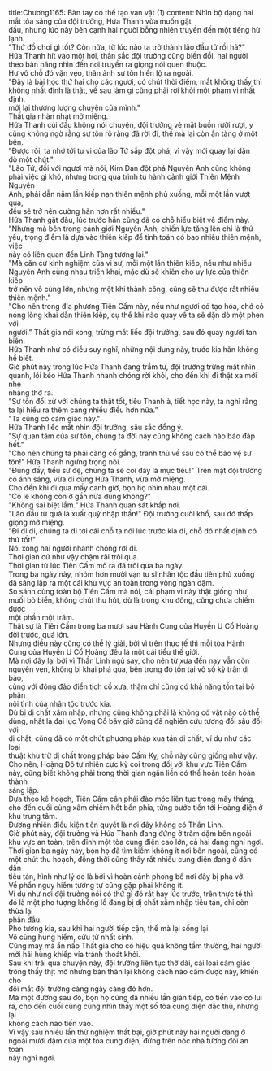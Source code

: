 title:Chương1165: Bàn tay có thể tạo vạn vật (1)
content:
Nhìn bộ dạng hai mắt tỏa sáng của đội trưởng, Hứa Thanh vừa muốn gật<br>đầu, nhưng lúc này bên cạnh hai người bỗng nhiên truyền đến một tiếng hừ<br>lạnh.<br>"Thứ đồ chơi gì tốt? Còn nữa, từ lúc nào ta trở thành lão đầu tử rồi hả?"<br>Hứa Thanh hít vào một hơi, thần sắc đội trưởng cũng biến đổi, hai người<br>theo bản năng nhìn đến nơi truyền ra giọng nói quen thuộc.<br>Hư vô chỗ đó vặn vẹo, thân ảnh sư tôn hiển lộ ra ngoài.<br>"Đây là bài học thứ hai cho các ngươi, có chút thời điểm, mắt không thấy thì<br>không nhất định là thật, về sau làm gì cũng phải rời khỏi một phạm vi nhất định,<br>mới lại thương lượng chuyện của mình."<br>Thất gia nhàn nhạt mở miệng.<br>Hứa Thanh cúi đầu không nói chuyện, đội trưởng vẻ mặt buồn rười rượi, y<br>cũng không ngờ rằng sư tôn rõ ràng đã rời đi, thế mà lại còn ẩn tàng ở một bên.<br>"Được rồi, ta nhớ tới tu vi của lão Tứ sắp đột phá, vì vậy mới quay lại dặn<br>dò một chút."<br>"Lão Tứ, đối với ngươi mà nói, Kim Đan đột phá Nguyên Anh cũng không<br>phải việc gì khó, nhưng trong quá trình tu hành cảnh giới Thiên Mệnh Nguyên<br>Anh, phải dẫn năm lần kiếp nạn thiên mệnh phủ xuống, mỗi một lần vượt qua,<br>đều sẽ trở nên cường hãn hơn rất nhiều."<br>Hứa Thanh gật đầu, lúc trước hắn cũng đã có chỗ hiểu biết về điểm này.<br>"Nhưng mà bên trong cảnh giới Nguyên Anh, chiến lực tăng lên chỉ là thứ<br>yếu, trọng điểm là dựa vào thiên kiếp để tính toán có bao nhiêu thiên mệnh, việc<br>này có liên quan đến Linh Tàng tương lai."<br>"Mà căn cứ kinh nghiệm của vi sư, mỗi một lần thiên kiếp, nếu như nhiều<br>Nguyên Anh cùng nhau triển khai, mặc dù sẽ khiến cho uy lực của thiên kiếp<br>trở nên vô cùng lớn, nhưng một khi thành công, cũng sẽ thu được rất nhiều<br>thiên mệnh."<br>"Cho nên trong địa phương Tiên Cấm này, nếu như ngươi có tạo hóa, chớ có<br>nóng lòng khai dẫn thiên kiếp, cụ thể khi nào quay về ta sẽ dặn dò một phen với<br>ngươi.” Thất gia nói xong, trừng mắt liếc đội trưởng, sau đó quay người tan<br>biến.<br>Hứa Thanh như có điều suy nghĩ, những nội dung này, trước kia hắn không<br>hề biết.<br>Giờ phút này trong lúc Hứa Thanh đang trầm tư, đội trưởng trừng mắt nhìn<br>quanh, lôi kéo Hứa Thanh nhanh chóng rời khỏi, cho đến khi đi thật xa mới nhẹ<br>nhàng thở ra.<br>"Sư tôn đối xử với chúng ta thật tốt, tiểu Thanh à, tiết học này, ta nghĩ rằng<br>ta lại hiểu ra thêm càng nhiều điều hơn nữa.”<br>"Ta cũng có cảm giác này."<br>Hứa Thanh liếc mắt nhìn đội trưởng, sâu sắc đồng ý.<br>"Sự quan tâm của sư tôn, chúng ta đời này cũng không cách nào báo đáp<br>hết."<br>"Cho nên chúng ta phải càng cố gắng, tranh thủ về sau có thể bảo vệ sư<br>tôn!" Hứa Thanh ngưng trọng nói.<br>"Đúng đấy, tiểu sư đệ, chúng ta sẽ coi đây là mục tiêu!" Trên mặt đội trưởng<br>có ánh sáng, vừa đi cùng Hứa Thanh, vừa mở miệng.<br>Cho đến khi đi qua mấy canh giờ, bọn họ nhìn nhau một cái.<br>"Có lẽ không còn ở gần nữa đúng không?"<br>"Không sai biệt lắm." Hứa Thanh quan sát khắp nơi.<br>"Lão đầu tử quả là xuất quỷ nhập thần!" Đội trưởng cười khổ, sau đó thấp<br>giọng mở miệng.<br>"Đi đi đi, chúng ta đi tới cái chỗ ta nói lúc trước kia đi, chỗ đó nhất định có<br>thứ tốt!"<br>Nói xong hai người nhanh chóng rời đi.<br>Thời gian cứ như vậy chậm rãi trôi qua.<br>Thời gian từ lúc Tiên Cấm mở ra đã trôi qua ba ngày.<br>Trong ba ngày này, nhóm hơn mười vạn tu sĩ nhân tộc đầu tiên phủ xuống<br>đã sáng lập ra một cái khu vực an toàn trong vòng ngàn dặm.<br>So sánh cùng toàn bộ Tiên Cấm mà nói, cái phạm vi này thật giống như<br>muối bỏ biển, không chút thu hút, dù là trong khu đông, cũng chưa chiếm được<br>một phần một trăm.<br>Thật sự là Tiên Cấm trong ba mươi sáu Hành Cung của Huyền U Cổ Hoàng<br>đời trước, quá lớn.<br>Nhưng điều này cũng có thể lý giải, bởi vì trên thực tế thì mỗi tòa Hành<br>Cung của Huyền U Cổ Hoàng đều là một cái tiểu thế giới.<br>Mà nơi đây lại bởi vì Thần Linh ngủ say, cho nên từ xưa đến nay vẫn còn<br>nguyên vẹn, không bị khai phá qua, bên trong đó tồn tại vô số kỳ trân dị bảo,<br>cùng với đông đảo điển tịch cổ xưa, thậm chí cũng có khả năng tồn tại bộ phận<br>nội tình của nhân tộc trước kia.<br>Dù bị dị chất xâm nhập, nhưng cũng không phải là không có vật nào có thể<br>dùng, nhất là đại lục Vọng Cổ bây giờ cũng đã nghiên cứu tương đối sâu đối với<br>dị chất, cũng đã có một chút phương pháp xua tán dị chất, ví dụ như các loại<br>thuật khu trừ dị chất trong pháp bảo Cấm Kỵ, chỗ này cũng giống như vậy.<br>Cho nên, Hoàng Đô tự nhiên cực kỳ coi trọng đối với khu vực Tiên Cấm<br>này, cũng biết không phải trong thời gian ngắn liền có thể hoàn toàn hoàn thành<br>sáng lập.<br>Dựa theo kế hoạch, Tiên Cấm cần phải đào móc liên tục trong mấy tháng,<br>cho đến cuối cùng xâm chiếm hết bốn phía, từng bước tiến tới Hoàng điện ở<br>khu trung tâm.<br>Đương nhiên điều kiện tiên quyết là nơi đây không có Thần Linh.<br>Giờ phút này, đội trưởng và Hứa Thanh đang đứng ở trăm dặm bên ngoài<br>khu vực an toàn, trên đỉnh một tòa cung điện cao lớn, cả hai đang nghỉ ngơi.<br>Thời gian ba ngày này, bọn họ đã tìm kiếm không ít nơi bên ngoài, cũng có<br>một chút thu hoạch, đồng thời cũng thấy rất nhiều cung điện đang ở dần dần<br>tiêu tán, hình như lý do là bởi vì hoàn cảnh phong bế nơi đây bị phá vỡ.<br>Về phần nguy hiểm tương tự cũng gặp phải không ít.<br>Ví dụ như nơi đội trưởng nói có thứ gì đó rất hay lúc trước, trên thực tế thì<br>đó là một pho tượng khổng lồ đang bị dị chất xâm nhập tiêu tán, chỉ còn thừa lại<br>phần đầu.<br>Pho tượng kia, sau khi hai người tiếp cận, thế mà lại sống lại.<br>Vô cùng hung hiểm, cửu tử nhất sinh.<br>Cũng may mà ẩn nấp Thất gia cho có hiệu quả không tầm thường, hai người<br>mới hãi hùng khiếp vía tránh thoát khỏi.<br>Sau khi trải qua chuyện này, đội trưởng liên tục thở dài, cái loại cảm giác<br>trông thấy thịt mỡ nhưng bản thân lại không cách nào cầm được này, khiến cho<br>đôi mắt đội trưởng càng ngày càng đỏ hơn.<br>Mà một đường sau đó, bọn họ cũng đã nhiều lần gián tiếp, có tiến vào có lui<br>ra, cho đến cuối cùng cũng nhìn thấy một số tòa cung điện đặc thù, nhưng lại<br>không cách nào tiến vào.<br>Vì vậy sau nhiều lần thử nghiệm thất bại, giờ phút này hai người đang ở<br>ngoài mười dặm của một tòa cung điện, đứng trên nóc nhà tương đối an toàn<br>này nghỉ ngơi.